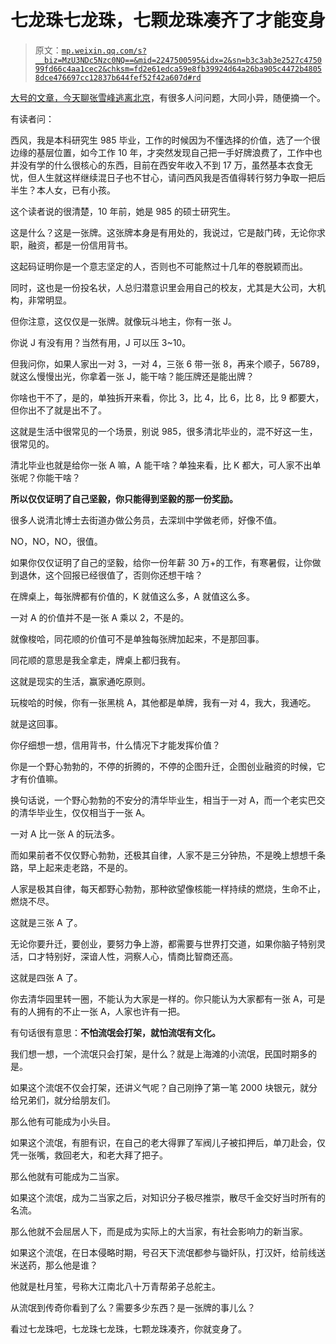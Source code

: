 # 七龙珠七龙珠，七颗龙珠凑齐了才能变身

> 原文：[`mp.weixin.qq.com/s?__biz=MzU3NDc5Nzc0NQ==&mid=2247500595&idx=2&sn=b3c3ab3e2527c475099fd66c4aa1cec2&chksm=fd2e61edca59e8fb39924d64a26ba905c4472b48058dce476697cc12837b644fef52f42a607d#rd`](http://mp.weixin.qq.com/s?__biz=MzU3NDc5Nzc0NQ==&mid=2247500595&idx=2&sn=b3c3ab3e2527c475099fd66c4aa1cec2&chksm=fd2e61edca59e8fb39924d64a26ba905c4472b48058dce476697cc12837b644fef52f42a607d#rd)

[大号的文章，今天聊张雪峰逃离北京](https://mp.weixin.qq.com/s?__biz=MzU0MjYwNDU2Mw==&mid=2247497115&idx=1&sn=27a29d86aea7172e8a403f1bbb930981&chksm=fb1a99e7cc6d10f19555810801b7f0f2114695084fc8108b2adabb10dbe60443df9e6d4240d1&token=464236074&lang=zh_CN&scene=21#wechat_redirect)，有很多人问问题，大同小异，随便摘一个。

有读者问： 

西风，我是本科研究生 985 毕业，工作的时候因为不懂选择的价值，选了一个很边缘的基层位置，如今工作 10 年，才突然发现自己把一手好牌浪费了，工作中也并没有学的什么很核心的东西，目前在西安年收入不到 17 万，虽然基本衣食无忧，但人生就这样继续混日子也不甘心，请问西风我是否值得转行努力争取一把后半生？本人女，已有小孩。

这个读者说的很清楚，10 年前，她是 985 的硕士研究生。 

这是什么？这是一张牌。这张牌本身是有用处的，我说过，它是敲门砖，无论你求职，融资，都是一份信用背书。

这起码证明你是一个意志坚定的人，否则也不可能熬过十几年的卷脱颖而出。

同时，这也是一份投名状，人总归潜意识里会用自己的校友，尤其是大公司，大机构，非常明显。 

但你注意，这仅仅是一张牌。就像玩斗地主，你有一张 J。 

你说 J 有没有用？当然有用，J 可以压 3~10。

但我问你，如果人家出一对 3，一对 4，三张 6 带一张 8，再来个顺子，56789，就这么慢慢出光，你拿着一张 J，能干啥？能压牌还是能出牌？

你啥也干不了，是的，单独拆开来看，你比 3，比 4，比 6，比 8，比 9 都要大，但你出不了就是出不了。 

这就是生活中很常见的一个场景，别说 985，很多清北毕业的，混不好这一生，很常见的。 

清北毕业也就是给你一张 A 嘛，A 能干啥？单独来看，比 K 都大，可人家不出单张呢？你能干啥？ 

**所以仅仅证明了自己坚毅，你只能得到坚毅的那一份奖励。** 

很多人说清北博士去街道办做公务员，去深圳中学做老师，好像不值。 

NO，NO，NO，很值。

如果你仅仅证明了自己的坚毅，给你一份年薪 30 万+的工作，有寒暑假，让你做到退休，这个回报已经很值了，否则你还想干啥？ 

在牌桌上，每张牌都有价值的，K 就值这么多，A 就值这么多。 

一对 A 的价值并不是一张 A 乘以 2，不是的。 

就像梭哈，同花顺的价值可不是单独每张牌加起来，不是那回事。 

同花顺的意思是我全拿走，牌桌上都归我有。 

这就是现实的生活，赢家通吃原则。 

玩梭哈的时候，你有一张黑桃 A，其他都是单牌，我有一对 4，我大，我通吃。 

就是这回事。 

你仔细想一想，信用背书，什么情况下才能发挥价值？

你是一个野心勃勃的，不停的折腾的，不停的企图升迁，企图创业融资的时候，它才有价值嘛。

换句话说，一个野心勃勃的不安分的清华毕业生，相当于一对 A，而一个老实巴交的清华毕业生，仅仅相当于一张 A。 

一对 A 比一张 A 的玩法多。

而如果前者不仅仅野心勃勃，还极其自律，人家不是三分钟热，不是晚上想想千条路，早上起来走老路，不是的。 

人家是极其自律，每天都野心勃勃，那种欲望像核能一样持续的燃烧，生命不止，燃烧不尽。 

这就是三张 A 了。

无论你要升迁，要创业，要努力争上游，都需要与世界打交道，如果你脑子特别灵活，口才特别好，深谙人性，洞察人心，情商比智商还高。

这就是四张 A 了。

你去清华园里转一圈，不能认为大家是一样的。你只能认为大家都有一张 A，可是有的人拥有的不止一张 A，人家也许有一把。 

有句话很有意思：**不怕流氓会打架，就怕流氓有文化。** 

我们想一想，一个流氓只会打架，是什么？就是上海滩的小流氓，民国时期多的是。 

如果这个流氓不仅会打架，还讲义气呢？自己刚挣了第一笔 2000 块银元，就分给兄弟们，就分给朋友们。 

那么他有可能成为小头目。

如果这个流氓，有胆有识，在自己的老大得罪了军阀儿子被扣押后，单刀赴会，仅凭一张嘴，救回老大，和老大拜了把子。 

那么他就有可能成为二当家。

如果这个流氓，成为二当家之后，对知识分子极尽推崇，散尽千金交好当时所有的名流。

那么他就不会屈居人下，而是成为实际上的大当家，有社会影响力的新当家。

如果这个流氓，在日本侵略时期，号召天下流氓都参与锄奸队，打汉奸，给前线送米送药，那么他是谁？

他就是杜月笙，号称大江南北八十万青帮弟子总舵主。

从流氓到传奇你看到了么？需要多少东西？是一张牌的事儿么？

看过七龙珠吧，七龙珠七龙珠，七颗龙珠凑齐，你就变身了。